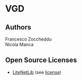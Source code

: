 # VGD
## Authors
Francesco Zoccheddu  
Nicola Manca
## Open Source Licenses
- [LiteNetLib](https://github.com/RevenantX/LiteNetLib)
(see [license](https://github.com/RevenantX/LiteNetLib/blob/master/LICENSE.txt))